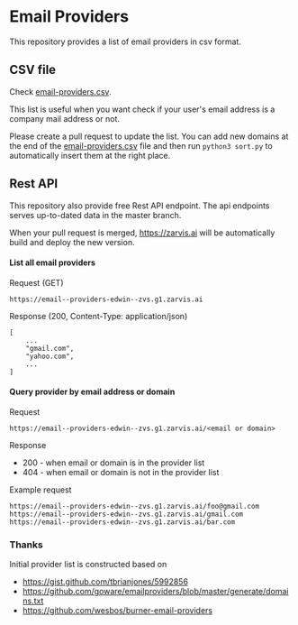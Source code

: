 # Email Providers

This repository provides a list of email providers in csv format.

## CSV file
Check [email-providers.csv](email-providers.csv).

This list is useful when you want check if your user's email address is a
company mail address or not.

Please create a pull request to update the list.
You can add new domains at the end of the
[email-providers.csv](email-providers.csv) file and then run `python3 sort.py`
to automatically insert them at the right place.

## Rest API

This repository also provide free Rest API endpoint. The api endpoints serves up-to-dated data in the master branch.

When your pull request is merged, https://zarvis.ai will be automatically build and deploy the new version.


#### List all email providers

Request (GET)
```
https://email--providers-edwin--zvs.g1.zarvis.ai
```

Response (200, Content-Type: application/json)
```
[
    ...
    "gmail.com",
    "yahoo.com",
    ...
]
```

#### Query provider by email address or domain

Request
```
https://email--providers-edwin--zvs.g1.zarvis.ai/<email or domain>
```

Response

 - 200 - when email or domain is in the provider list
 - 404 - when email or domain is not in the provider list


Example request

```
https://email--providers-edwin--zvs.g1.zarvis.ai/foo@gmail.com
https://email--providers-edwin--zvs.g1.zarvis.ai/gmail.com
https://email--providers-edwin--zvs.g1.zarvis.ai/bar.com
```



### Thanks

Initial provider list is constructed based on
- https://gist.github.com/tbrianjones/5992856
- https://github.com/goware/emailproviders/blob/master/generate/domains.txt
- https://github.com/wesbos/burner-email-providers
